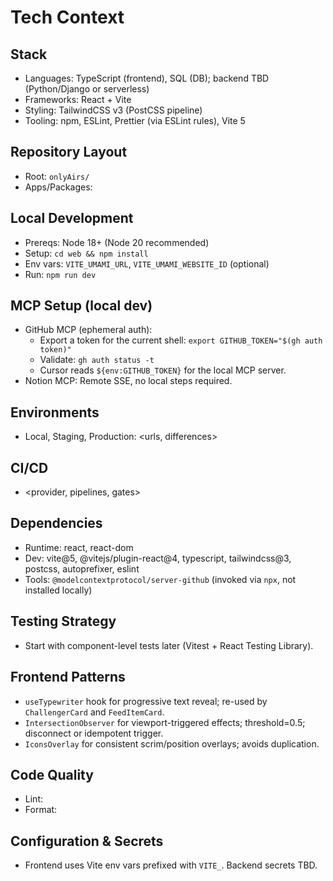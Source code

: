 # Tech Context

## Stack
- Languages: TypeScript (frontend), SQL (DB); backend TBD (Python/Django or serverless)
- Frameworks: React + Vite
- Styling: TailwindCSS v3 (PostCSS pipeline)
- Tooling: npm, ESLint, Prettier (via ESLint rules), Vite 5

## Repository Layout
- Root: `onlyAirs/`
- Apps/Packages: <structure>

## Local Development
- Prereqs: Node 18+ (Node 20 recommended)
- Setup: `cd web && npm install`
- Env vars: `VITE_UMAMI_URL`, `VITE_UMAMI_WEBSITE_ID` (optional)
- Run: `npm run dev`

## MCP Setup (local dev)
- GitHub MCP (ephemeral auth):
  - Export a token for the current shell: `export GITHUB_TOKEN="$(gh auth token)"`
  - Validate: `gh auth status -t`
  - Cursor reads `${env:GITHUB_TOKEN}` for the local MCP server.
- Notion MCP: Remote SSE, no local steps required.

## Environments
- Local, Staging, Production: <urls, differences>

## CI/CD
- <provider, pipelines, gates>

## Dependencies
- Runtime: react, react-dom
- Dev: vite@5, @vitejs/plugin-react@4, typescript, tailwindcss@3, postcss, autoprefixer, eslint
 - Tools: `@modelcontextprotocol/server-github` (invoked via `npx`, not installed locally)

## Testing Strategy
- Start with component-level tests later (Vitest + React Testing Library).

## Frontend Patterns
- `useTypewriter` hook for progressive text reveal; re-used by `ChallengerCard` and `FeedItemCard`.
- `IntersectionObserver` for viewport-triggered effects; threshold=0.5; disconnect or idempotent trigger.
- `IconsOverlay` for consistent scrim/position overlays; avoids duplication.

## Code Quality
- Lint: <rules>
- Format: <tool>

## Configuration & Secrets
- Frontend uses Vite env vars prefixed with `VITE_`. Backend secrets TBD.
